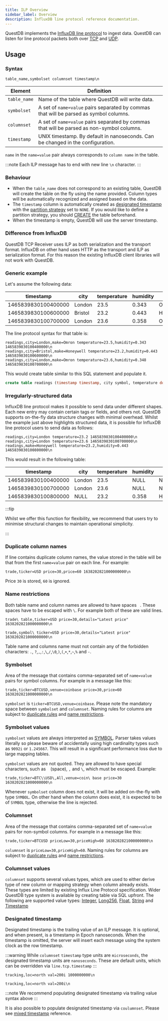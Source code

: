 ```yaml
---
title: ILP Overview
sidebar_label: Overview
description: InfluxDB line protocol reference documentation.
---
```


QuestDB implements the
[InfluxDB line protocol](https://docs.influxdata.com/influxdb/v1.8/write_protocols/line_protocol_tutorial/)
to ingest data. QuestDB can listen for line protocol packets both over
[TCP](/docs/reference/api/ilp/tcp-receiver/) and
[UDP](/docs/reference/api/ilp/udp-receiver/).

## Usage

### Syntax

```shell
table_name,symbolset columnset timestamp\n
```

| Element      | Definition                                                                                 |
| ------------ | ------------------------------------------------------------------------------------------ |
| `table_name` | Name of the table where QuestDB will write data.                                           |
| `symbolset`  | A set of `name=value` pairs separated by commas that will be parsed as symbol columns.     |
| `columnset`  | A set of `name=value` pairs separated by commas that will be parsed as non-symbol columns. |
| `timestamp`  | UNIX timestamp. By default in nanoseconds. Can be changed in the configuration.            |

`name` in the `name=value` pair always corresponds to `column name` in the
table.

:::note Each ILP message has to end with new line `\n` character. :::

### Behaviour

- When the `table_name` does not correspond to an existing table, QuestDB will
  create the table on the fly using the name provided. Column types will be
  automatically recognized and assigned based on the data.
- The `timestamp` column is automatically created as
  [designated timestamp](/docs/concept/designated-timestamp/) with the
  [partition strategy](/docs/concept/partitions/) set to `NONE`. If you would
  like to define a partition strategy, you should
  [CREATE](/docs/reference/sql/create-table/) the table beforehand.
- When the timestamp is empty, QuestDB will use the server timestamp.

### Difference from InfluxDB

QuestDB TCP Receiver uses ILP as both serialization and the transport format.
InfluxDB on other hand uses HTTP as the transport and ILP as serialization
format. For this reason the existing InfluxDB client libraries will not work
with QuestDB.

### Generic example

Let's assume the following data:

| timestamp           | city    | temperature | humidity | make      |
| ------------------- | ------- | ----------- | -------- | --------- |
| 1465839830100400000 | London  | 23.5        | 0.343    | Omron     |
| 1465839830100600000 | Bristol | 23.2        | 0.443    | Honeywell |
| 1465839830100700000 | London  | 23.6        | 0.358    | Omron     |

The line protocol syntax for that table is:

```shell
readings,city=London,make=Omron temperature=23.5,humidity=0.343 1465839830100400000\n
readings,city=Bristol,make=Honeywell temperature=23.2,humidity=0.443 1465839830100600000\n
readings,city=London,make=Omron temperature=23.6,humidity=0.348 1465839830100700000\n
```

This would create table similar to this SQL statement and populate it.

```sql
create table readings (timestamp timestamp, city symbol, temperature double, humidity double, make symbol) timestamp(timestamp) partition by DAY;
```

### Irregularly-structured data

InfluxDB line protocol makes it possible to send data under different shapes.
Each new entry may contain certain tags or fields, and others not. QuestDB
supports on-the-fly data structure changes with minimal overhead. Whilst the
example just above highlights structured data, it is possible for InfluxDB line
protocol users to send data as follows:

```shell
readings,city=London temperature=23.2 1465839830100400000\n
readings,city=London temperature=23.6 1465839830100700000\n
readings,make=Honeywell temperature=23.2,humidity=0.443 1465839830100800000\n
```

This would result in the following table:

| timestamp           | city   | temperature | humidity | make      |
| ------------------- | ------ | ----------- | -------- | --------- |
| 1465839830100400000 | London | 23.5        | NULL     | NULL      |
| 1465839830100700000 | London | 23.6        | NULL     | NULL      |
| 1465839830100800000 | NULL   | 23.2        | 0.358    | Honeywell |

:::tip

Whilst we offer this function for flexibility, we recommend that users try to
minimise structural changes to maintain operational simplicity.

:::

### Duplicate column names

If line contains duplicate column names, the value stored in the table will be
that from the first `name=value` pair on each line. For example:

```shell
trade,ticker=USD price=30,price=60 1638202821000000000\n
```

Price `30` is stored, `60` is ignored.

### Name restrictions

Both table name and column names are allowed to have spaces ` `. These spaces
have to be escaped with `\`. For example both of these are valid lines.

```shell
trade\ table,ticker=USD price=30,details="Latest price" 1638202821000000000\n
```

```shell
trade,symbol\ ticker=USD price=30,details="Latest price" 1638202821000000000\n
```

Table name and columns name must not contain any of the forbidden characters:
`.`, `?`,`,`,`:`,`\`,`/`,`\0`,`)`,`(`,`+`,`*`,`~`,`%` and `-`.

### Symbolset

Area of the message that contains comma-separated set of `name=value` pairs for
symbol columns. For example in a message like this:

```shell
trade,ticker=BTCUSD,venue=coinbase price=30,price=60 1638202821000000000\n
```

`symbolset` is `ticker=BTCUSD,venue=coinbase`. Please note the mandatory space
between `symbolset` and `columnset`. Naming rules for columns are subject to
[duplicate rules](#duplicate-column-names) and
[name restrictions](#name-restrictions).

### Symbolset values

`symbolset` values are always interpreted as [SYMBOL](/docs/concept/symbol/).
Parser takes values literally so please beware of accidentally using high
cardinality types such as `9092i` or `1.245667`. This will result in a
significant performance loss due to large mapping tables.

`symbolset` values are not quoted. They are allowed to have special characters,
such as ` ` (space), `,` and `\`, which must be escaped. Example:

```shell
trade,ticker=BTC\\USD\,All,venue=coin\ base price=30 1638202821000000000\n
```

Whenever `symbolset` column does not exist, it will be added on-the-fly with
type `SYMBOL`. On other hand when the column does exist, it is expected to be of
`SYMBOL` type, otherwise the line is rejected.

### Columnset

Area of the message that contains comma-separated set of `name=value` pairs for
non-symbol columns. For example in a message like this:

```shell
trade,ticker=BTCUSD priceLow=30,priceHigh=60 1638202821000000000\n
```

`columnset` is `priceLow=30,priceHigh=60`. Naming rules for columns are subject
to [duplicate rules](#duplicate-column-names) and
[name restrictions](#name-restrictions).

### Columnset values

`columnset` supports several values types, which are used to either derive type
of new column or mapping strategy when column already exists. These types are
limited by existing Influx Line Protocol specification. Wider QuestDB type
system is available by creating table via SQL upfront. The following are
supported value types:
[Integer](/docs/reference/api/ilp/columnset-types/#integer),
[Long256](/docs/reference/api/ilp/columnset-types/#long256),
[Float](/docs/reference/api/ilp/columnset-types/#float),
[String](/docs/reference/api/ilp/columnset-types/#string) and
[Timestamp](/docs/reference/api/ilp/columnset-types/#timestamp)

### Designated timestamp

Designated timestamp is the trailing value of an ILP message. It is optional,
and when present, is a timestamp in Epoch nanoseconds. When the timestamp is
omitted, the server will insert each message using the system clock as the row
timestamp.

:::warning While `columnset` `timestamp` type units are `microseconds`, the
designated timestamp units are `nanoseconds`. These are default units, which can
be overridden via `line.tcp.timestamp` :::

```shell title="Example of ILP message with desginated timestamp value"
tracking,loc=north val=200i 1000000000\n
```

```shell title="Example of ILP message sans timestamp"
tracking,loc=north val=200i\n
```

:::note We recommend populating designated timestamp via trailing value syntax
above :::

It is also possible to populate designated timestamp via `coulumnset`. Please
see [mixed timestamp](/docs/reference/api/ilp/columnset-types#timestamp)
reference.
